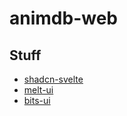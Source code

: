 # animdb-web

## Stuff
- [shadcn-svelte](https://shadcn-svelte.com/)
- [melt-ui](https://melt-ui.com/)
- [bits-ui](https://www.bits-ui.com)